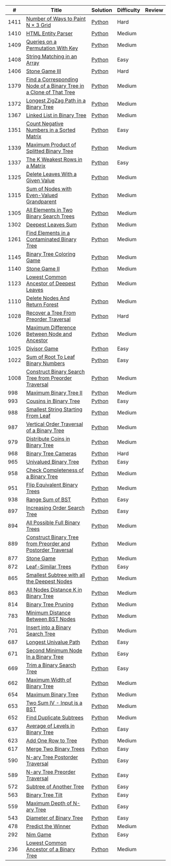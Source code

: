|#|Title|Solution|Difficulty|Review|
|---|-----|--------|----------|--|
|1411|[Number of Ways to Paint N × 3 Grid](https://leetcode.com/problems/number-of-ways-to-paint-n-3-grid/)|[Python](./algorithms/1411.%20Number%20of%20Ways%20to%20Paint%20N%20×%203%20Grid.md)|Hard|
|1410|[HTML Entity Parser](https://leetcode.com/problems/html-entity-parser/)|[Python](./algorithms/1410.%20HTML%20Entity%20Parser.md)|Medium|
|1409|[Queries on a Permutation With Key](https://leetcode.com/problems/queries-on-a-permutation-with-key/)|[Python](./algorithms/1409.%20Queries%20on%20a%20Permutation%20With%20Key.md)|Medium|
|1408|[String Matching in an Array](https://leetcode.com/problems/string-matching-in-an-array/)|[Python](./algorithms/1408.%20String%20Matching%20in%20an%20Array.md)|Easy|
|1406|[Stone Game III](https://leetcode.com/problems/stone-game-iii/)|[Python](./algorithms/1406.%20Stone%20Game%20III.md)|Hard|
|1379|[Find a Corresponding Node of a Binary Tree in a Clone of That Tree](https://leetcode.com/problems/find-a-corresponding-node-of-a-binary-tree-in-a-clone-of-that-tree/)|[Python](./algorithms/1379.%20Find%20a%20Corresponding%20Node%20of%20a%20Binary%20Tree%20in%20a%20Clone%20of%20That%20Tree.md)|Medium|
|1372|[Longest ZigZag Path in a Binary Tree](https://leetcode.com/problems/longest-zigzag-path-in-a-binary-tree/)|[Python](./algorithms/1372.%20Longest%20ZigZag%20Path%20in%20a%20Binary%20Tree.md)|Medium|
|1367|[Linked List in Binary Tree](https://leetcode.com/problems/linked-list-in-binary-tree/)|[Python](./algorithms/1367.%20Linked%20List%20in%20Binary%20Tree.md)|Medium|
|1351|[Count Negative Numbers in a Sorted Matrix](https://leetcode.com/problems/count-negative-numbers-in-a-sorted-matrix/)|[Python](./algorithms/1351.%20Count%20Negative%20Numbers%20in%20a%20Sorted%20Matrix.md)|Easy|
|1339|[Maximum Product of Splitted Binary Tree](https://leetcode.com/problems/linked-list-in-binary-tree/)|[Python](./algorithms/1339.%20Maximum%20Product%20of%20Splitted%20Binary%20Tree.md)|Medium|
|1337|[The K Weakest Rows in a Matrix](https://leetcode.com/problems/the-k-weakest-rows-in-a-matrix/)|[Python](./algorithms/1337.%20The%20K%20Weakest%20Rows%20in%20a%20Matrix.md)|Easy|
|1325|[Delete Leaves With a Given Value](https://leetcode.com/problems/delete-leaves-with-a-given-value/)|[Python](./algorithms/1325.%20Delete%20Leaves%20With%20a%20Given%20Value.md)|Medium|
|1315|[Sum of Nodes with Even-Valued Grandparent](https://leetcode.com/problems/sum-of-nodes-with-even-valued-grandparent/)|[Python](./algorithms/1315.%20Sum%20of%20Nodes%20with%20Even-Valued%20Grandparent.md)|Medium|
|1305|[All Elements in Two Binary Search Trees](https://leetcode.com/problems/all-elements-in-two-binary-search-trees/)|[Python](./algorithms/1305.%20All%20Elements%20in%20Two%20Binary%20Search%20Trees.md)|Medium|
|1302|[Deepest Leaves Sum](https://leetcode.com/problems/deepest-leaves-sum/)|[Python](./algorithms/1302.%20Deepest%20Leaves%20Sum.md)|Medium|
|1261|[Find Elements in a Contaminated Binary Tree](https://leetcode.com/problems/find-elements-in-a-contaminated-binary-tree/)|[Python](./algorithms/1261.%20Find%20Elements%20in%20a%20Contaminated%20Binary%20Tree.md)|Medium|
|1145|[Binary Tree Coloring Game](https://leetcode.com/problems/binary-tree-coloring-game/)|[Python](./algorithms/1145.%20Binary%20Tree%20Coloring%20Game.md)|Medium|
|1140|[Stone Game II](https://leetcode.com/problems/stone-game-ii/)|[Python](./algorithms/1140.%20Stone%20Game%20II.md)|Medium|
|1123|[Lowest Common Ancestor of Deepest Leaves](https://leetcode.com/problems/lowest-common-ancestor-of-deepest-leaves/)|[Python](./algorithms/1123.%20Lowest%20Common%20Ancestor%20of%20Deepest%20Leaves.md)|Medium|
|1110|[Delete Nodes And Return Forest](https://leetcode.com/problems/delete-nodes-and-return-forest/)|[Python](./algorithms/1110.%20Delete%20Nodes%20And%20Return%20Forest.md)|Medium|
|1028|[Recover a Tree From Preorder Traversal](https://leetcode.com/problems/recover-a-tree-from-preorder-traversal/)|[Python](./algorithms/1028.%20Recover%20a%20Tree%20From%20Preorder%20Traversal.md)|Hard|
|1026|[Maximum Difference Between Node and Ancestor](https://leetcode.com/problems/maximum-difference-between-node-and-ancestor/)|[Python](./algorithms/1026.Maximum%20Difference%20Between%20Node%20and%20Ancestor.md)|Medium|
|1025|[Divisor Game](https://leetcode.com/problems/divisor-game/)|[Python](./algorithms/1025.%20Divisor%20Game.md)|Easy|
|1022|[Sum of Root To Leaf Binary Numbers](https://leetcode.com/problems/sum-of-root-to-leaf-binary-numbers/)|[Python](./algorithms/1022.%20Sum%20of%20Root%20To%20Leaf%20Binary%20Numbers.md)|Easy|
|1008|[Construct Binary Search Tree from Preorder Traversal](https://leetcode.com/problems/construct-binary-search-tree-from-preorder-traversal/)|[Python](./algorithms/1008.%20Construct%20Binary%20Search%20Tree%20from%20Preorder%20Traversal.md)|Medium|
|998|[Maximum Binary Tree II](https://leetcode.com/problems/maximum-binary-tree-ii/)|[Python](./algorithms/998.%20Maximum%20Binary%20Tree%20II.md)|Medium|
|993|[Cousins in Binary Tree](https://leetcode.com/problems/cousins-in-binary-tree/)|[Python](./algorithms/993.%20Cousins%20in%20Binary%20Tree.md)|Easy|
|988|[Smallest String Starting From Leaf](https://leetcode.com/problems/smallest-string-starting-from-leaf/)|[Python](./algorithms/988.%20Smallest%20String%20Starting%20From%20Leaf.md)|Medium|
|987|[Vertical Order Traversal of a Binary Tree](https://leetcode.com/problems/vertical-order-traversal-of-a-binary-tree/)|[Python](./algorithms/987.%20Vertical%20Order%20Traversal%20of%20a%20Binary%20Tree.md)|Medium|
|979|[Distribute Coins in Binary Tree](https://leetcode.com/problems/distribute-coins-in-binary-tree/)|[Python](./algorithms/979.%20Distribute%20Coins%20in%20Binary%20Tree.md)|Medium|
|968|[Binary Tree Cameras](https://leetcode.com/problems/binary-tree-cameras/)|[Python](./algorithms/968.%20Binary%20Tree%20Cameras.md)|Hard|
|965|[Univalued Binary Tree](https://leetcode.com/problems/univalued-binary-tree/)|[Python](./algorithms/965.%20Univalued%20Binary%20Tree.md)|Easy|
|958|[Check Completeness of a Binary Tree](https://leetcode.com/problems/check-completeness-of-a-binary-tree/)|[Python](./algorithms/958.%20Check%20Completeness%20of%20a%20Binary%20Tree.md)|Medium|
|951|[Flip Equivalent Binary Trees](https://leetcode.com/problems/flip-equivalent-binary-trees/)|[Python](./algorithms/951.%20Flip%20Equivalent%20Binary%20Trees.md)|Medium|
|938|[Range Sum of BST](https://leetcode.com/problems/range-sum-of-bst/)|[Python](./algorithms/938.%20Range%20Sum%20of%20BST.md)|Easy|
|897|[Increasing Order Search Tree](https://leetcode.com/problems/increasing-order-search-tree/)|[Python](./algorithms/897.Increasing%20Order%20Search%20Tree.md)|Easy|
|894|[All Possible Full Binary Trees](https://leetcode.com/problems/flip-equivalent-binary-trees/)|[Python](./algorithms/894.%20All%20Possible%20Full%20Binary%20Trees.md)|Medium|
|889|[Construct Binary Tree from Preorder and Postorder Traversal](https://leetcode.com/problems/construct-binary-tree-from-preorder-and-postorder-traversal/)|[Python](./algorithms/889.%20Construct%20Binary%20Tree%20from%20Preorder%20and%20Postorder%20Traversal.md)|Medium|
|877|[Stone Game](https://leetcode.com/problems/stone-game/)|[Python](./algorithms/877.%20Stone%20Game.md)|Medium|
|872|[Leaf-Similar Trees](https://leetcode.com/problems/leaf-similar-trees/)|[Python](./algorithms/872.Leaf-Similar%20Trees.md)|Easy|
|865|[Smallest Subtree with all the Deepest Nodes](https://leetcode.com/problems/smallest-subtree-with-all-the-deepest-nodes/)|[Python](./algorithms/865.%20Smallest%20Subtree%20with%20all%20the%20Deepest%20Nodes.md)|Medium|
|863|[All Nodes Distance K in Binary Tree](https://leetcode.com/problems/all-nodes-distance-k-in-binary-tree/)|[Python](./algorithms/863.%20All%20Nodes%20Distance%20K%20in%20Binary%20Tree.md)|Medium|
|814|[Binary Tree Pruning](https://leetcode.com/problems/binary-tree-pruning/)|[Python](./algorithms/814.%20Binary%20Tree%20Pruning.md)|Medium|
|783|[Minimum Distance Between BST Nodes](https://leetcode.com/problems/minimum-distance-between-bst-nodes/)|[Python](./algorithms/783.%20Minimum%20Distance%20Between%20BST%20Nodes.md)|Medium|
|701|[Insert into a Binary Search Tree](https://leetcode.com/problems/insert-into-a-binary-search-tree/)|[Python](./algorithms/701.%20Insert%20into%20a%20Binary%20Search%20Tree.md)|Medium|
|687|[Longest Univalue Path](https://leetcode.com/problems/longest-univalue-path/)|[Python](./algorithms/687.Longest%20Univalue%20Path.md)|Easy
|671|[Second Minimum Node In a Binary Tree](https://leetcode.com/problems/second-minimum-node-in-a-binary-tree/)|[Python](./algorithms/671.%20Second%20Minimum%20Node%20In%20a%20Binary%20Tree.md)|Easy|
|669|[Trim a Binary Search Tree](https://leetcode.com/problems/trim-a-binary-search-tree/)|[Python](./algorithms/669.Trim%20a%20Binary%20Search%20Tree.md)|Easy|
|662|[Maximum Width of Binary Tree](https://leetcode.com/problems/maximum-width-of-binary-tree/)|[Python](./algorithms/662.%20Maximum%20Width%20of%20Binary%20Tree.md)|Medium|
|654|[Maximum Binary Tree](https://leetcode.com/problems/maximum-binary-tree/)|[Python](./algorithms/654.Maximum%20Binary%20Tree.md)|Medium|
|653|[Two Sum IV - Input is a BST](https://leetcode.com/problems/two-sum-iv-input-is-a-bst/)|[Python](./algorithms/653.%20Two%20Sum%20IV%20-%20Input%20is%20a%20BST.md)|Medium|
|652|[Find Duplicate Subtrees](https://leetcode.com/problems/find-duplicate-subtrees/)|[Python](./algorithms/652.%20Find%20Duplicate%20Subtrees.md)|Medium|
|637|[Average of Levels in Binary Tree](https://leetcode.com/problems/average-of-levels-in-binary-tree/)|[Python](./algorithms/637.Average%20of%20Levels%20in%20Binary%20Tree.md)|Easy|
|623|[Add One Row to Tree](https://leetcode.com/problems/add-one-row-to-tree/)|[Python](./algorithms/623.%20Add%20One%20Row%20to%20Tree.md)|Medium|
|617|[Merge Two Binary Trees](https://leetcode.com/problems/merge-two-binary-trees/)|[Python](./algorithms/617.%20Merge%20Two%20Binary%20Trees.md)|Easy|
|590|[N-ary Tree Postorder Traversal](https://leetcode.com/problems/n-ary-tree-postorder-traversal/)|[Python](./algorithms/590.%20N-ary%20Tree%20Postorder%20Traversal.md)|Easy|
|589|[N-ary Tree Preorder Traversal](https://leetcode.com/problems/n-ary-tree-preorder-traversal/)|[Python](./algorithms/589.%20N-ary%20Tree%20Preorder%20Traversal.md)|Easy|
|572|[Subtree of Another Tree](https://leetcode.com/problems/subtree-of-another-tree/)|[Python](./algorithms/572.%20Subtree%20of%20Another%20Tree.md)|Easy|
|563|[Binary Tree Tilt](https://leetcode.com/problems/binary-tree-tilt/)|[Python](./algorithms/563.%20Binary%20Tree%20Tilt.md)|Easy|
|559|[Maximum Depth of N-ary Tree](https://leetcode.com/problems/maximum-depth-of-n-ary-tree/)|[Python](./algorithms/559.%20Maximum%20Depth%20of%20N-ary%20Tree.md)|Easy|
|543|[Diameter of Binary Tree](https://leetcode.com/problems/diameter-of-binary-tree/)|[Python](./algorithms/543.%20Diameter%20of%20Binary%20Tree.md)|Easy|
|478|[Predict the Winner](https://leetcode.com/problems/predict-the-winner/)|[Python](./algorithms/486.%20Predict%20the%20Winner.md)|Medium|
|292|[Nim Game](https://leetcode.com/problems/nim-game)|[Python](./algorithms/292.%20Nim%20Game.md)|Easy|
|236|[Lowest Common Ancestor of a Binary Tree](https://leetcode.com/problems/lowest-common-ancestor-of-a-binary-tree/)|[Python](./algorithms/236.%20Lowest%20Common%20Ancestor%20of%20a%20Binary%20Tree.md)|Medium|
